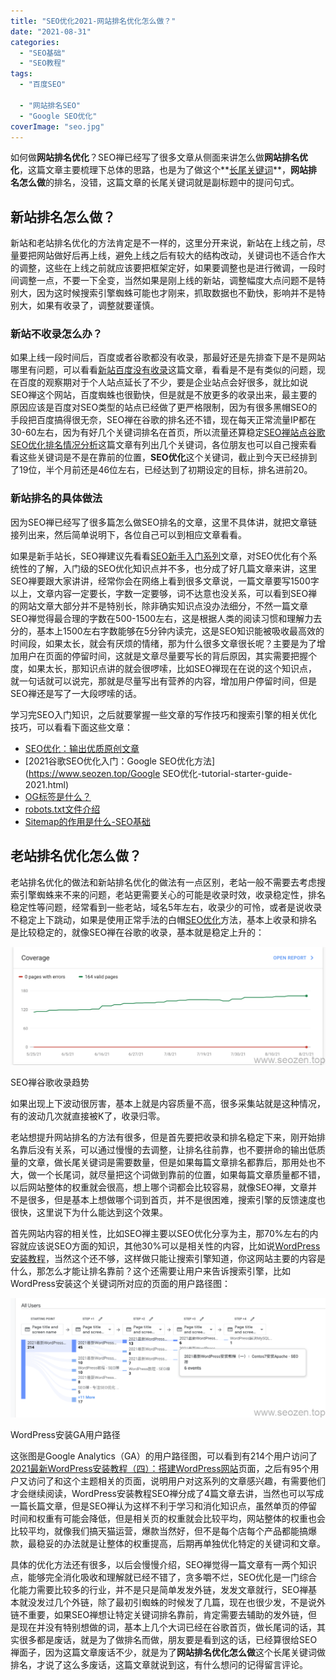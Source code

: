 ```yaml
---
title: "SEO优化2021-网站排名优化怎么做？"
date: "2021-08-31"
categories: 
  - "SEO基础"
  - "SEO教程"
tags: 
  - "百度SEO"

  - "网站排名SEO"
  - "Google SEO优化"
coverImage: "seo.jpg"
---
```


如何做**网站排名优化**？SEO禅已经写了很多文章从侧面来讲怎么做**网站排名优化**，这篇文章主要梳理下总体的思路，也是为了做这个**[长尾关键词](https://www.seozen.top/long-tail-keywords.html)**，**网站排名怎么做**的排名，没错，这篇文章的长尾关键词就是副标题中的提问句式。

## 新站排名怎么做？

新站和老站排名优化的方法肯定是不一样的，这里分开来说，新站在上线之前，尽量要把网站做好后再上线，避免上线之后有较大的结构改动，关键词也不适合作大的调整，这些在上线之前就应该要把框架定好，如果要调整也是进行微调，一段时间调整一点，不要一下全变，当然如果是刚上线的新站，调整幅度大点问题不是特别大，因为这时候搜索引擎蜘蛛可能也才刚来，抓取数据也不勤快，影响并不是特别大，如果有收录了，调整就要谨慎。

### 新站不收录怎么办？

如果上线一段时间后，百度或者谷歌都没有收录，那最好还是先排查下是不是网站哪里有问题，可以看看[新站百度没有收录](https://www.seozen.top/baidu-index-seo-bad.html)这篇文章，看看是不是有类似的问题，现在百度的观察期对于个人站点延长了不少，要是企业站点会好很多，就比如说SEO禅这个网站，百度蜘蛛也很勤快，但是就是不放更多的收录出来，最主要的原因应该是百度对SEO类型的站点已经做了更严格限制，因为有很多黑帽SEO的手段把百度搞得很无奈，SEO禅在谷歌的排名还不错，现在每天正常流量IP都在30-60左右，因为有好几个关键词排名在首页，所以流量还算稳定[SEO禅站点谷歌SEO优化排名情况分析](https://www.seozen.top/seozen-google-ranking-july.html)这篇文章有列出几个关键词，各位朋友也可以自己搜索看看这些关键词是不是在靠前的位置，**SEO优化**这个关键词，截止到今天已经排到了19位，半个月前还是46位左右，已经达到了初期设定的目标，排名进前20。

### 新站排名的具体做法

因为SEO禅已经写了很多篇怎么做SEO排名的文章，这里不具体讲，就把文章链接列出来，然后简单说明下，各位自己可以到相应文章看看。

如果是新手站长，SEO禅建议先看看[SEO新手入门系列](https://www.seozen.top/seo-tutorial-moz-serial-2021-outline.html)文章，对SEO优化有个系统性的了解，入门级的SEO优化知识点并不多，也分成了好几篇文章来讲，这里SEO禅要跟大家讲讲，经常你会在网络上看到很多文章说，一篇文章要写1500字以上，文章内容一定要长，字数一定要够，词不达意也没关系，可以看到SEO禅的网站文章大部分并不是特别长，除非确实知识点没办法细分，不然一篇文章SEO禅觉得最合理的字数在500-1500左右，这是根据人类的阅读习惯和理解力去分的，基本上1500左右字数能够在5分钟内读完，这是SEO知识能被吸收最高效的时间段，如果太长，就会有厌烦的情绪，那为什么很多文章很长呢？主要是为了增加用户在页面的停留时间，这就是文章尽量要写长的背后原因，其实需要把握个度，如果太长，那知识点讲的就会很啰嗦，比如SEO禅现在在说的这个知识点，就一句话就可以说完，那就是尽量写出有营养的内容，增加用户停留时间，但是SEO禅还是写了一大段啰嗦的话。

学习完SEO入门知识，之后就要掌握一些文章的写作技巧和搜索引擎的相关优化技巧，可以看看下面这些文章：

- [SEO优化：输出优质原创文章](https://www.seozen.top/writing-seo-article.html)
- [2021谷歌SEO优化入门：Google SEO优化方法](https://www.seozen.top/Google SEO优化-tutorial-starter-guide-2021.html)
- [OG标签是什么？](https://www.seozen.top/open-graph-tags.html)
- [robots.txt文件介绍](https://www.seozen.top/robots-seo.html)
- [Sitemap的作用是什么-SEO基础](https://www.seozen.top/what-sitemap-is.html)

## 老站排名优化怎么做？

老站排名优化的做法和新站排名优化的做法有一点区别，老站一般不需要去考虑搜索引擎蜘蛛来不来的问题，老站更需要关心的可能是收录时效，收录稳定性，排名稳定性等问题，经常看到一些老站，域名5年左右，收录少的可怜，或者是说收录不稳定上下跳动，如果是使用正常手法的白帽[SEO优化](https://www.seozen.top/seo-course-first-step.html)方法，基本上收录和排名是比较稳定的，就像SEO禅在谷歌的收录，基本就是稳定上升的：

![seozen-google-indexed-trend](images/seozen-google-indexed-trend-1024x385.png)

SEO禅谷歌收录趋势

如果出现上下波动很厉害，基本上就是内容质量不高，很多采集站就是这种情况，有的波动几次就直接被K了，收录归零。

老站想提升网站排名的方法有很多，但是首先要把收录和排名稳定下来，刚开始排名靠后没有关系，可以通过慢慢的去调整，让排名往前靠，也不要拼命的输出低质量的文章，做长尾关键词是需要数量，但是如果每篇文章排名都靠后，那用处也不大，做一个长尾词，就尽量把这个词做到靠前的位置，如果每篇文章质量都不错，以后网站整体的权重就会很高，想上哪个词都会比较容易，就像SEO禅，文章并不是很多，但是基本上想做哪个词到首页，并不是很困难，搜索引擎的反馈速度也很快，这里说下为什么能达到这个效果。

首先网站内容的相关性，比如SEO禅主要以SEO优化分享为主，那70%左右的内容就应该说SEO方面的知识，其他30%可以是相关性的内容，比如说[WordPress安装教程](https://www.seozen.top/seo-course-first-step.html)，当然这个还不够，这样做只能让搜索引擎知道，你这网站主要的内容是什么，那怎么才能让排名靠前？这个还需要让用户来告诉搜索引擎，比如WordPress安装这个关键词所对应的页面的用户路径图：

![GA-WordPress-install-path-exploration](images/GA-WordPress-install-path-exploration-1024x387.png)

WordPress安装GA用户路径

这张图是Google Analytics（GA）的用户路径图，可以看到有214个用户访问了[2021最新WordPress安装教程（四）：搭建WordPress网站](https://www.seozen.top/wordpress-install-2021.html)页面，之后有95个用户又访问了和这个主题相关的页面，说明用户对这系列的文章感兴趣，有需要他们才会继续阅读，WordPress安装教程SEO禅分成了4篇文章去讲，当然也可以写成一篇长篇文章，但是SEO禅认为这样不利于学习和消化知识点，虽然单页的停留时间和权重有可能会降低，但是相关页的权重就会比较平均，网站整体的权重也会比较平均，就像我们搞天猫运营，爆款当然好，但不是每个店每个产品都能搞爆款，最稳妥的办法就是让整体的权重提高，后期再单独优化特定的关键词和文章。

具体的优化方法还有很多，以后会慢慢介绍，SEO禅觉得一篇文章有一两个知识点，能够完全消化吸收和理解就已经不错了，贪多嚼不烂，SEO优化是一门综合化能力需要比较多的行业，并不是只是简单发发外链，发发文章就行，SEO禅基本就没发过几个外链，除了最初引蜘蛛的时候发了几篇，现在也很少发，不是说外链不重要，如果SEO禅想让特定关键词排名靠前，肯定需要去辅助的发外链，但是现在并没有特别想做的词，基本上几个大词已经在谷歌首页，做长尾词的话，其实很多都是废话，就是为了做排名而做，朋友要是看到这的话，已经算很给SEO禅面子，因为这篇文章废话不少，就是为了**网站排名优化怎么做**这个长尾关键词做排名，才说了这么多废话，这篇文章就说到这，有什么想问的记得留言评论。
